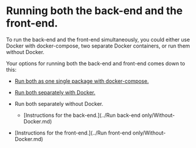 # Running both the back-end and the front-end.

To run the back-end and the front-end simultaneously, you could either use Docker with docker-compose, two separate Docker containers, or run them without Docker.

Your options for running both the back-end and front-end comes down to this:

- [Run both as one single package with docker-compose.](./With-Docker-Compose.md)

- [Run both separately with Docker.](./With-Docker.md)

- Run both separately without Docker.

  - [Instructions for the back-end.](../Run back-end only/Without-Docker.md)
- [Instructions for the front-end.](../Run front-end only/Without-Docker.md)
